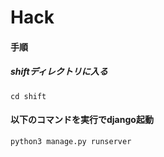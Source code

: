 # Hack

#### 手順
##### shiftディレクトリに入る
```
cd shift
```
#### 以下のコマンドを実行でdjango起動
```
python3 manage.py runserver
```
